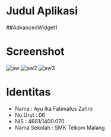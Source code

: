 # Judul Aplikasi
##AdvancedWidget1

# Screenshot
![aw](https://cloud.githubusercontent.com/assets/22068394/21970365/1b4bb90c-dbd8-11e6-8e66-e5d6fbc0b755.PNG)
![aw2](https://cloud.githubusercontent.com/assets/22068394/21970367/1b4e3d58-dbd8-11e6-9ccd-d67434565af0.PNG)
![aw3](https://cloud.githubusercontent.com/assets/22068394/21970366/1b4dfb5e-dbd8-11e6-9039-75ed8dd51b2a.PNG)


# Identitas 
- Nama          : Ayu Ika Fatimatus Zahro
- No.Urut       : 06
- NIS           : 4681/1400.070 
- Nama Sekolah  : SMK Telkom Malang
